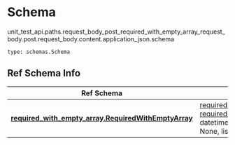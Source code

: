 # Schema
unit_test_api.paths.request_body_post_required_with_empty_array_request_body.post.request_body.content.application_json.schema
```
type: schemas.Schema
```

## Ref Schema Info
Ref Schema | Input Type | Output Type
---------- | ---------- | -----------
[**required_with_empty_array.RequiredWithEmptyArray**](../../../../../../components/schema/required_with_empty_array.md) | [required_with_empty_array.RequiredWithEmptyArrayDictInput](../../../../../../components/schema/required_with_empty_array.md#requiredwithemptyarraydictinput), [required_with_empty_array.RequiredWithEmptyArrayDict](../../../../../../components/schema/required_with_empty_array.md#requiredwithemptyarraydict), str, datetime.date, datetime.datetime, uuid.UUID, int, float, bool, None, list, tuple, bytes, io.FileIO, io.BufferedReader | [required_with_empty_array.RequiredWithEmptyArrayDict](../../../../../../components/schema/required_with_empty_array.md#requiredwithemptyarraydict), str, float, int, bool, None, tuple, bytes, io.FileIO
